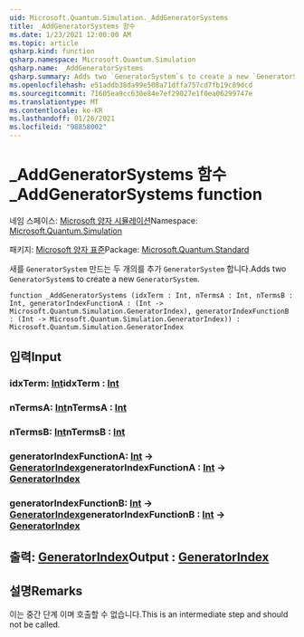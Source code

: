 ```yaml
---
uid: Microsoft.Quantum.Simulation._AddGeneratorSystems
title: _AddGeneratorSystems 함수
ms.date: 1/23/2021 12:00:00 AM
ms.topic: article
qsharp.kind: function
qsharp.namespace: Microsoft.Quantum.Simulation
qsharp.name: _AddGeneratorSystems
qsharp.summary: Adds two `GeneratorSystem`s to create a new `GeneratorSystem`.
ms.openlocfilehash: e51addb38da99e508a71dffa757cd7fb19c89dcd
ms.sourcegitcommit: 71605ea9cc630e84e7ef29027e1f0ea06299747e
ms.translationtype: MT
ms.contentlocale: ko-KR
ms.lasthandoff: 01/26/2021
ms.locfileid: "98858002"
---
```

# <a name="_addgeneratorsystems-function"></a><span data-ttu-id="8df51-102">_AddGeneratorSystems 함수</span><span class="sxs-lookup"><span data-stu-id="8df51-102">_AddGeneratorSystems function</span></span>

<span data-ttu-id="8df51-103">네임 스페이스: [Microsoft 양자 시뮬레이션](xref:Microsoft.Quantum.Simulation)</span><span class="sxs-lookup"><span data-stu-id="8df51-103">Namespace: [Microsoft.Quantum.Simulation](xref:Microsoft.Quantum.Simulation)</span></span>

<span data-ttu-id="8df51-104">패키지: [Microsoft 양자 표준](https://nuget.org/packages/Microsoft.Quantum.Standard)</span><span class="sxs-lookup"><span data-stu-id="8df51-104">Package: [Microsoft.Quantum.Standard](https://nuget.org/packages/Microsoft.Quantum.Standard)</span></span>


<span data-ttu-id="8df51-105">새를 `GeneratorSystem` 만드는 두 개의를 추가 `GeneratorSystem` 합니다.</span><span class="sxs-lookup"><span data-stu-id="8df51-105">Adds two `GeneratorSystem`s to create a new `GeneratorSystem`.</span></span>

```qsharp
function _AddGeneratorSystems (idxTerm : Int, nTermsA : Int, nTermsB : Int, generatorIndexFunctionA : (Int -> Microsoft.Quantum.Simulation.GeneratorIndex), generatorIndexFunctionB : (Int -> Microsoft.Quantum.Simulation.GeneratorIndex)) : Microsoft.Quantum.Simulation.GeneratorIndex
```


## <a name="input"></a><span data-ttu-id="8df51-106">입력</span><span class="sxs-lookup"><span data-stu-id="8df51-106">Input</span></span>

### <a name="idxterm--int"></a><span data-ttu-id="8df51-107">idxTerm: [Int](xref:microsoft.quantum.lang-ref.int)</span><span class="sxs-lookup"><span data-stu-id="8df51-107">idxTerm : [Int](xref:microsoft.quantum.lang-ref.int)</span></span>




### <a name="ntermsa--int"></a><span data-ttu-id="8df51-108">nTermsA: [Int](xref:microsoft.quantum.lang-ref.int)</span><span class="sxs-lookup"><span data-stu-id="8df51-108">nTermsA : [Int](xref:microsoft.quantum.lang-ref.int)</span></span>




### <a name="ntermsb--int"></a><span data-ttu-id="8df51-109">nTermsB: [Int](xref:microsoft.quantum.lang-ref.int)</span><span class="sxs-lookup"><span data-stu-id="8df51-109">nTermsB : [Int](xref:microsoft.quantum.lang-ref.int)</span></span>




### <a name="generatorindexfunctiona--int---generatorindex"></a><span data-ttu-id="8df51-110">generatorIndexFunctionA: [Int](xref:microsoft.quantum.lang-ref.int) -> [GeneratorIndex](xref:Microsoft.Quantum.Simulation.GeneratorIndex)</span><span class="sxs-lookup"><span data-stu-id="8df51-110">generatorIndexFunctionA : [Int](xref:microsoft.quantum.lang-ref.int) -> [GeneratorIndex](xref:Microsoft.Quantum.Simulation.GeneratorIndex)</span></span>




### <a name="generatorindexfunctionb--int---generatorindex"></a><span data-ttu-id="8df51-111">generatorIndexFunctionB: [Int](xref:microsoft.quantum.lang-ref.int) -> [GeneratorIndex](xref:Microsoft.Quantum.Simulation.GeneratorIndex)</span><span class="sxs-lookup"><span data-stu-id="8df51-111">generatorIndexFunctionB : [Int](xref:microsoft.quantum.lang-ref.int) -> [GeneratorIndex](xref:Microsoft.Quantum.Simulation.GeneratorIndex)</span></span>





## <a name="output--generatorindex"></a><span data-ttu-id="8df51-112">출력: [GeneratorIndex](xref:Microsoft.Quantum.Simulation.GeneratorIndex)</span><span class="sxs-lookup"><span data-stu-id="8df51-112">Output : [GeneratorIndex](xref:Microsoft.Quantum.Simulation.GeneratorIndex)</span></span>



## <a name="remarks"></a><span data-ttu-id="8df51-113">설명</span><span class="sxs-lookup"><span data-stu-id="8df51-113">Remarks</span></span>

<span data-ttu-id="8df51-114">이는 중간 단계 이며 호출할 수 없습니다.</span><span class="sxs-lookup"><span data-stu-id="8df51-114">This is an intermediate step and should not be called.</span></span>